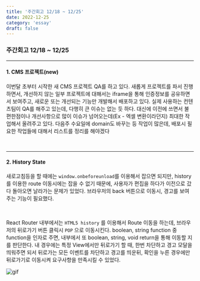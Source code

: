 ```yaml
---
title: '주간회고 12/18 ~ 12/25'
date: 2022-12-25
category: 'essay'
draft: false
---
```


### 주간회고 12/18 ~ 12/25

---

#### 1. CMS 프로젝트(new)

이번달 초부터 시작한 새 CMS 프로젝트 QA를 하고 있다. 새롭게 프로젝트를 파서 진행하면서, 개선하지 않는 일부 프로젝트에 대해서는 iframe을 통해 인증정보를 공유하면서 보여주고, 새로운 또는 개선되는 기능만 개발해서 배포하고 있다.
실제 사용하는 컨텐츠팀이 QA를 해주고 있는데, 다행히 큰 이슈는 없는 듯 하다. 대신에 이전에 쓰면서 불편한점이나 개선사항으로 많이 이슈가 넘어오는데(Ex - 엑셀 변환이라던지) 최대한 작업해서 올려주고 있다. 다음주 수요일에 domain도 바꾸는 등 작업이 많은데, 배포시 필요한 작업들에 대해서 리스트를 정리를 해야겠다

<br/>

---

#### 2. History State

새로고침등을 할 때에는 `window.onbeforeunload`를 이용해서 잡으면 되지만, history 를 이용한 route 이동시에는 잡을 수 없기 때문에, 사용자가 편집을 하다가 이전으로 갔다 돌아오면 날라가는 문제가 있었다. 브라우저의 back 버튼으로 이동시, 경고를 보여주는 기능이 필요했다.

<br/>

React Router 내부에서는 `HTML5 history` 를 이용해서 Route 이동을 하는데, 브라우저의 뒤로가기 버튼 클릭시 `POP` 으로 이동시킨다. boolean, string function 중 function을 인자로 주면, 내부에서 또 boolean, string, void return을 통해 이동할 지를 판단한다. 내 경우에는 특정 View에서만 뒤로가기 할 때, 한번 차단하고 경고 모달을 띄워주면 되서 뒤로가는 모든 이벤트를 차단하고 경고를 띄운뒤, 확인을 누른 경우에만 뒤로가기로 이동시켜 요구사항을 만족시킬 수 있었다.

![gif](https://user-images.githubusercontent.com/34129711/209527240-fa9e022b-1404-4f4d-9579-1299f2acb07c.gif)
